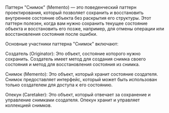Паттерн "Снимок" (Memento) — это поведенческий паттерн проектирования, который позволяет сохранить и восстановить внутреннее состояние объекта без раскрытия его структуры. Этот паттерн полезен, когда вам нужно сохранить текущее состояние объекта и восстановить его позже, например, для отмены операции или восстановления состояния после ошибки.

Основные участники паттерна "Снимок" включают:

Создатель (Originator): Это объект, состояние которого нужно сохранить. Создатель имеет метод для создания снимка своего состояния и метод для восстановления состояния из снимка.

Снимок (Memento): Это объект, который хранит состояние создателя. Снимок предоставляет интерфейс, который может быть использован только создателем для доступа к его состоянию.

Опекун (Caretaker): Это объект, который отвечает за сохранение и управление снимками создателя. Опекун хранит и управляет коллекцией снимков.